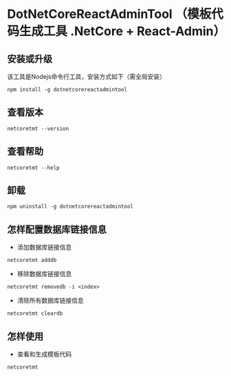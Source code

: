 # DotNetCoreReactAdminTool （模板代码生成工具 .NetCore + React-Admin）

## 安装或升级
该工具是Nodejs命令行工具，安装方式如下（需全局安装）
```shell
npm install -g dotnetcorereactadmintool
```
## 查看版本
```shell
netcoretmt --version
```
## 查看帮助
```shell
netcoretmt --help
```
## 卸载
```shell
npm uninstall -g dotnetcorereactadmintool
```

## 怎样配置数据库链接信息

- 添加数据库链接信息
```shell
netcoretmt adddb
```

- 移除数据库链接信息
```shell
netcoretmt removedb -i <index>
```

- 清除所有数据库链接信息
```shell
netcoretmt cleardb
```

## 怎样使用

- 查看和生成模板代码
```shell
netcoretmt
```
